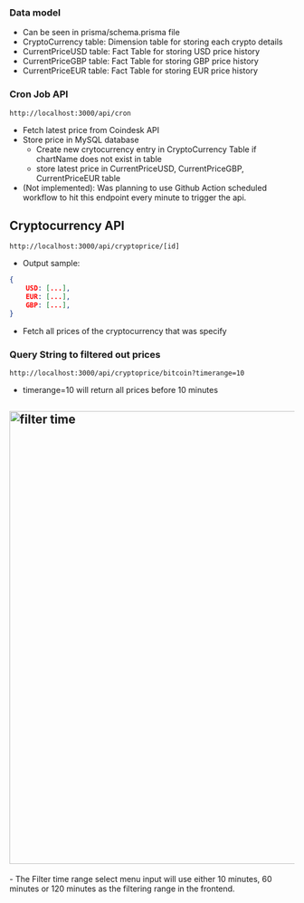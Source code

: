 ### Data model
- Can be seen in prisma/schema.prisma file
- CryptoCurrency table: Dimension table for storing each crypto details
- CurrentPriceUSD table: Fact Table for storing USD price history
- CurrentPriceGBP table: Fact Table for storing GBP price history
- CurrentPriceEUR table: Fact Table for storing EUR price history

### Cron Job API
```
http://localhost:3000/api/cron
```
- Fetch latest price from Coindesk API
- Store price in MySQL database
    - Create new crytocurrency entry in CryptoCurrency Table if chartName does not exist in table
    - store latest price in CurrentPriceUSD, CurrentPriceGBP, CurrentPriceEUR table
- (Not implemented): Was planning to use Github Action scheduled workflow to hit this endpoint every minute to trigger the api.

## Cryptocurrency API

```
http://localhost:3000/api/cryptoprice/[id]
```
- Output sample:
```json
{
    USD: [...],
    EUR: [...],
    GBP: [...],
}
```
- Fetch all prices of the cryptocurrency that was specify

### Query String to filtered out prices

```
http://localhost:3000/api/cryptoprice/bitcoin?timerange=10
```
- timerange=10 will return all prices before 10 minutes

<h2 align="left">
  <img src="https://github.com/normanwongcl/take-home-assessment-1480332513/blob/main/assets/filter-time-range.png" alt="filter time" width="800px" />
  <br>
</h2>
- The Filter time range select menu input will use either 10 minutes, 60 minutes or 120 minutes as the filtering range in the frontend.